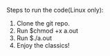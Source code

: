 Steps to run the code(Linux only):
1. Clone the git repo.
2. Run $chmod +x a.out
3. Run $./a.out
4. Enjoy the classics!
